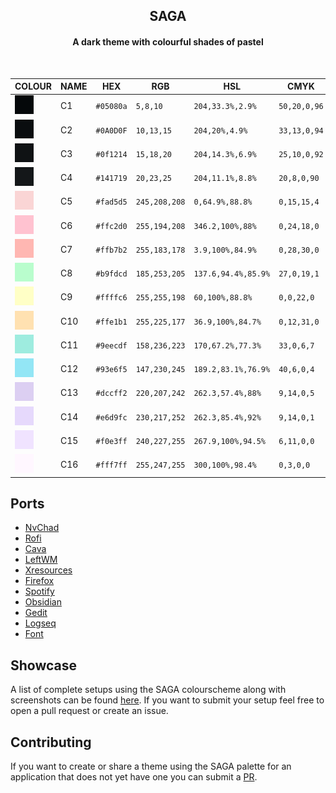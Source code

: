<h2 align="center">
	SAGA </br>
	
</h2> 
<h4 align="center">A dark theme with colourful shades of pastel </br> </h4> </br>
<div align="center">


|                                 COLOUR                                        | NAME     | HEX       | RGB             | HSL             | CMYK               |  
| ----------------------------------------------------------------------- | -------- | --------- | --------------- | --------------- | ------------------ |
| ![#05080a](assets/palette/05080a.png)      | C1    | `#05080a` | `5,8,10` | `204,33.3%,2.9%` | `50,20,0,96`  |
| ![#0A0D0F](assets/palette/0A0D0F.png)    | C2 | `#0A0D0F` | `10,13,15`    | `204,20%,4.9%`  | `33,13,0,94` |
| ![#0f1214](assets/palette/0f1214.png)    |  C3 | `#0f1214` | `15,18,20`    | `204,14.3%,6.9%`  | `25,10,0,92` |
| ![#141719](assets/palette/141719.png)      |  C4 | `#141719` | `20,23,25` | `204,11.1%,8.8%`   | `20,8,0,90` |
| ![#fad5d5](assets/palette/fad5d5.png)     | C5      | `#fad5d5` | `245,208,208` | `0,64.9%,88.8%` | `0,15,15,4` |
| ![#ffc2d0](assets/palette/ffc2d0.png)    | C6  | `#ffc2d0` | `255,194,208` | `346.2,100%,88%` | `0,24,18,0`  |
| ![#ffb7b2](assets/palette/ffb7b2.png)    | C7    | `#ffb7b2` | `255,183,178` | `3.9,100%,84.9%` | `0,28,30,0`  |
| ![#b9fdcd](assets/palette/b9fdcd.png)     | C8  | `#b9fdcd` | `185,253,205` | `137.6,94.4%,85.9%` | `27,0,19,1`  |
| ![#ffffc6](assets/palette/ffffc6.png)   | C9 | `#ffffc6` | `255,255,198` | `60,100%,88.8%` | `0,0,22,0` |
| ![#ffe1b1](assets/palette/ffe1b1.png)   | C10 | `#ffe1b1` | `255,225,177` | `36.9,100%,84.7%` | `0,12,31,0` |
| ![#9eecdf](assets/palette/9eecdf.png)     | C11      | `#9eecdf` | `158,236,223` | `170,67.2%,77.3%` | `33,0,6,7` |
| ![#93e6f5](assets/palette/93e6f5.png)    | C12   | `#93e6f5` | `147,230,245` | `189.2,83.1%,76.9%`  | `40,6,0,4` |
| ![#dccff2](assets/palette/dccff2.png)    | C13   | `#dccff2` | `220,207,242` | `262.3,57.4%,88%`  | `9,14,0,5` |
| ![#e6d9fc](assets/palette/e6d9fc.png)   | C14  | `#e6d9fc` | `230,217,252` | `262.3,85.4%,92%`  | `9,14,0,1`  |
| ![#f0e3ff](assets/palette/f0e3ff.png)    | C15  | `#f0e3ff` | `240,227,255` | `267.9,100%,94.5%` | `6,11,0,0` |
| ![#fff7ff](assets/palette/fff7ff.png)     | C16   | `#fff7ff` | `255,247,255` | `300,100%,98.4%` | `0,3,0,0`  |

</div>	


## Ports
- [NvChad](https://github.com/SAGAtheme/nvchad)
- [Rofi](https://github.com/SAGAtheme/Rofi)
- [Cava](https://github.com/SAGAtheme/Cava)
- [LeftWM](https://github.com/SAGAtheme/LeftWM)
- [Xresources](https://github.com/SAGAtheme/Xresources)
- [Firefox](https://github.com/SAGAtheme/Firefox)
- [Spotify](https://github.com/SAGAtheme/Spotify)
- [Obsidian](https://github.com/SAGAtheme/nvchad)
- [Gedit](https://github.com/SAGAtheme/Gedit)
- [Logseq](https://github.com/SAGAtheme/Logseq)
- [Font](https://github.com/SAGAtheme/nvchad)

## Showcase
A list of complete setups using the SAGA colourscheme along with screenshots can be found [here](https://github.com/SAGAtheme/Showcase). If you want to submit your setup feel free to open a pull request or create an issue. 

## Contributing
If you want to create or share a theme using the SAGA palette for an application that does not yet have one you can submit a [PR](https://github.com/SAGAtheme/SAGA/pulls). 

